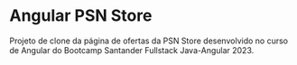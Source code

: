 # Angular PSN Store

Projeto de clone da página de ofertas da PSN Store desenvolvido no curso de Angular do Bootcamp Santander Fullstack Java-Angular 2023.

